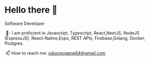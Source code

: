 # Hello there 👋
Software Developer

.🍔- I am proficient in Javascript, Typescript, React,NextJS, NodeJS (ExpressJS), React-Native,Expo, REST APIs, Firebase,Golang, Docker, Postgres.

.📫 How to reach me: oduoreugene64@gmail.com


